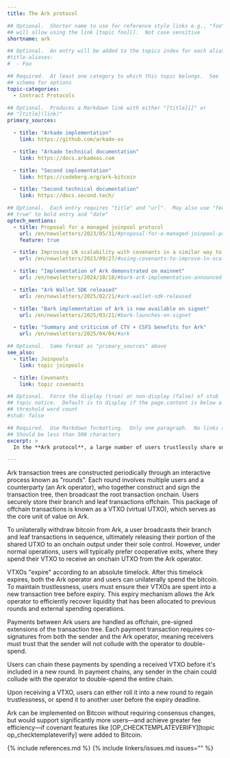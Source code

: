 ```yaml
---
title: The Ark protocol

## Optional.  Shorter name to use for reference style links e.g., "foo"
## will allow using the link [topic foo][].  Not case sensitive
shortname: ark

## Optional.  An entry will be added to the topics index for each alias
#title-aliases:
#  - Foo

## Required.  At least one category to which this topic belongs.  See
## schema for options
topic-categories:
  - Contract Protocols

## Optional.  Produces a Markdown link with either "[title][]" or
## "[title](link)"
primary_sources:

  - title: "Arkade implementation"
    link: https://github.com/arkade-os

  - title: "Arkade technical documentation"
    link: https://docs.arkadeos.com

  - title: "Second implementation"
    link: https://codeberg.org/ark-bitcoin

  - title: "Second technical documentation"
    link: https://docs.second.tech/

## Optional.  Each entry requires "title" and "url".  May also use "feature:
## true" to bold entry and "date"
optech_mentions:
  - title: Proposal for a managed joinpool protocol
    url: /en/newsletters/2023/05/31/#proposal-for-a-managed-joinpool-protocol
    feature: true

  - title: Improving LN scalability with covenants in a similar way to Ark
    url: /en/newsletters/2023/09/27/#using-covenants-to-improve-ln-scalability

  - title: "Implementation of Ark demonstrated on mainnet"
    url: /en/newsletters/2024/10/18/#bark-ark-implementation-announced

  - title: "Ark Wallet SDK released"
    url: /en/newsletters/2025/02/21/#ark-wallet-sdk-released

  - title: "Bark implementation of Ark is now available on signet"
    url: /en/newsletters/2025/03/21/#bark-launches-on-signet

  - title: "Summary and criticism of CTV + CSFS benefits for Ark"
    url: /en/newsletters/2025/04/04/#ark

## Optional.  Same format as "primary_sources" above
see_also:
  - title: Joinpools
    link: topic joinpools

  - title: Covenants
    link: topic covenants

## Optional.  Force the display (true) or non-display (false) of stub
## topic notice.  Default is to display if the page.content is below a
## threshold word count
#stub: false

## Required.  Use Markdown formatting.  Only one paragraph.  No links allowed.
## Should be less than 500 characters
excerpt: >
  In the **Ark protocol**, a large number of users trustlessly share onchain UTXOs using trees of pre-signed, offchain transactions. By sharing UTXOs and transacting offchain, Ark users can spread the cost of onchain fees across multiple participants, minimizing individual transaction costs while maintaining self-custody of their bitcoin.

---
```

Ark transaction trees are constructed periodically through an interactive process known as "rounds". Each round involves multiple users and a counterparty (an Ark operator), who together construct and sign the transaction tree, then broadcast the root transaction onchain. Users securely store their branch and leaf transactions offchain. This package of offchain transactions is known as a VTXO (virtual UTXO), which serves as the core unit of value on Ark.

To unilaterally withdraw bitcoin from Ark, a user broadcasts their branch and leaf transactions in sequence, ultimately releasing their portion of the shared UTXO to an onchain output under their sole control. However, under normal operations, users will typically prefer cooperative exits, where they spend their VTXO to receive an onchain UTXO from the Ark operator.

VTXOs "expire" according to an absolute timelock. After this timelock expires, both the Ark operator and users can unilaterally spend the bitcoin. To maintain trustlessness, users must ensure their VTXOs are spent into a new transaction tree before expiry. This expiry mechanism allows the Ark operator to efficiently recover liquidity that has been allocated to previous rounds and external spending operations.

Payments between Ark users are handled as offchain, pre-signed extensions of the transaction tree. Each payment transaction requires co-signatures from both the sender and the Ark operator, meaning receivers must trust that the sender will not collude with the operator to double-spend.

Users can chain these payments by spending a received VTXO before it's included in a new round. In payment chains, any sender in the chain could collude with the operator to double-spend the entire chain.

Upon receiving a VTXO, users can either roll it into a new round to regain trustlessness, or spend it to another user before the expiry deadline.

Ark can be implemented on Bitcoin without requiring consensus changes, but would support significantly more users—and achieve greater fee efficiency—if covenant features like [OP_CHECKTEMPLATEVERIFY][topic op_checktemplateverify] were added to Bitcoin.

{% include references.md %}
{% include linkers/issues.md issues="" %}
